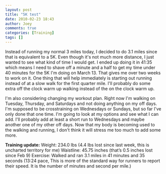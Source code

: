 ```yaml
---
layout: post
title: "5K test"
date: 2010-02-23 18:43
author: Joey
comments: true
categories: [Training]
tags: []
---
```

Instead of running my normal 3 miles today, I decided to do 3.1 miles since that is equivalent to a 5K.  Even though it's not much more distance, I just wanted to see what kind of time I would get.  I ended up doing it in 41:35 which means I need to shave off a minute and a half to get my time under 40 minutes for the 5K I'm doing on March 13.  That gives me over two weeks to work on it.  One thing that will help immediately is starting out running instead of at a slow walk for the first quarter mile.  I'll probably do some extra off the clock warm up walking instead of the on the clock warm up.

I'm also considering changing my workout plan.  Right now I'm walking on Tuesday, Thursday, and Saturdays and not doing anything on my off days.  I'm supposed to be crosstraining on Wednesdays or Sundays, but so far I've only done that one time.  I'm going to look at my options and see what I can add.  I'll probably add at least a short run to Wednesdays and maybe another one of my other off days.  Now that my body is becoming used to the walking and running, I don't think it will stress me too much to add some more.

**Training update:**
Weight: 234.0 lbs (4.4 lbs lost since last week, this is uncharted territory for me)
Waistline: 45.75 inches (that’s 0.5 inches lost since Feb 9)
Exercise: Walked and ran 3.1 miles in 41 minutes and 35 seconds (13:24 pace, This is more of the standard way for runners to report their speed.  It is the number of minutes and second per mile.)

